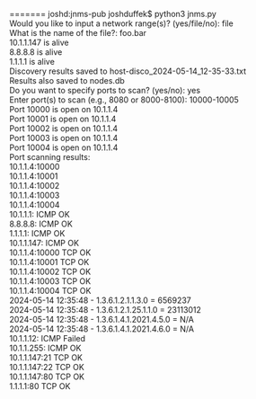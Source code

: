 
=======
joshd:jnms-pub joshduffek$ python3 jnms.py<br>
Would you like to input a network range(s)? (yes/file/no): file<br>
What is the name of the file?: foo.bar<br>
10.1.1.147 is alive<br>
8.8.8.8 is alive<br>
1.1.1.1 is alive<br>
Discovery results saved to host-disco_2024-05-14_12-35-33.txt<br>
Results also saved to nodes.db<br>
Do you want to specify ports to scan? (yes/no): yes<br>
Enter port(s) to scan (e.g., 8080 or 8000-8100): 10000-10005<br>
Port 10000 is open on 10.1.1.4<br>
Port 10001 is open on 10.1.1.4<br>
Port 10002 is open on 10.1.1.4<br>
Port 10003 is open on 10.1.1.4<br>
Port 10004 is open on 10.1.1.4<br>
Port scanning results:<br>
10.1.1.4:10000<br>
10.1.1.4:10001<br>
10.1.1.4:10002<br>
10.1.1.4:10003<br>
10.1.1.4:10004<br>
10.1.1.1: ICMP OK<br>
8.8.8.8: ICMP OK<br>
1.1.1.1: ICMP OK<br>
10.1.1.147: ICMP OK<br>
10.1.1.4:10000 TCP OK<br>
10.1.1.4:10001 TCP OK<br>
10.1.1.4:10002 TCP OK<br>
10.1.1.4:10003 TCP OK<br>
10.1.1.4:10004 TCP OK<br>
2024-05-14 12:35:48 - 1.3.6.1.2.1.1.3.0 = 6569237<br>
2024-05-14 12:35:48 - 1.3.6.1.2.1.25.1.1.0 = 23113012<br>
2024-05-14 12:35:48 - 1.3.6.1.4.1.2021.4.5.0 = N/A<br>
2024-05-14 12:35:48 - 1.3.6.1.4.1.2021.4.6.0 = N/A<br>
10.1.1.12: ICMP Failed <br>
10.1.1.255: ICMP OK<br>
10.1.1.147:21 TCP OK<br>
10.1.1.147:22 TCP OK<br>
10.1.1.147:80 TCP OK<br>
1.1.1.1:80 TCP OK<br>

